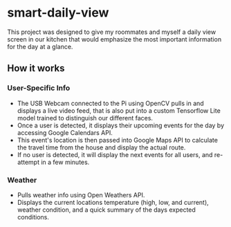 # smart-daily-view
This project was designed to give my roommates and myself a daily view screen in our kitchen that would emphasize the most important information for the day at a glance.

## How it works

### User-Specific Info
- The USB Webcam connected to the Pi using OpenCV pulls in and displays a live video feed, that is also put into a custom Tensorflow Lite model trained to distinguish our different faces.
- Once a user is detected, it displays their upcoming events for the day by accessing Google Calendars API.
- This event's location is then passed into Google Maps API to calculate the travel time from the house and display the actual route.
- If no user is detected, it will display the next events for all users, and re-attempt in a few minutes.

### Weather
- Pulls weather info using Open Weathers API.
- Displays the current locations temperature (high, low, and current), weather condition, and a quick summary of the days expected conditions.
